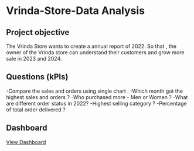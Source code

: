 # Vrinda-Store-Data Analysis 
## Project objective
The Vrinda Store wants to create a annual report of 2022. So that , the owner of the Vrinda store can understand their customers and grow more sale in 2023 and 2024.
## Questions (kPIs)
-Compare the sales and orders using single chart . 
-Which month got the highest sales and orders ?
-Who purchased more - Men or Women ?
-What are different order status in 2022?
-Highest selling category ?
-Percentage of total order delivered ?

## Dashboard
<a href="https://github.com/27082004muskan/Vrinda-Store-Excel-Dashboard-/blob/main/Vrinda-Screenshot.png">View Dashboard</a>
